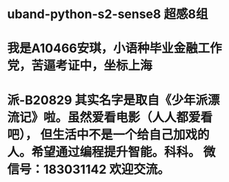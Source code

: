 # uband-python-s2-sense8 超感8组
# 我是A10466安琪，小语种毕业金融工作党，苦逼考证中，坐标上海
# 派-B20829 其实名字是取自《少年派漂流记》啦。虽然爱看电影（人人都爱看吧）， 但生活中不是一个给自己加戏的人。希望通过编程提升智能。科科。 微信号：183031142 欢迎交流。
